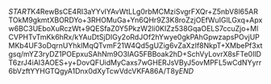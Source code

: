 $START$K4RewBsCE4RI3aYYvIYAvWtLLg0rbMCMziSvgrFXQr+Z5nbV8l65ARTOkM9gkmtXBORDYo+3RHOMuGa+Yn6QHr9Z3K8roZzjOEfWuIGlLGxq+Apxw6BC3UEboXuRczWt+9QESfaZ0Y5PkzW2li0KIZz538GqaOELS7ccuZjo+MlCVPHTvTmKk6hRx/kYAuDtSjDIGy2oRdJOf2hYwye0gkPAhGpwzapsPOvjUPMKb4UF3oDqrnUYhklMqQTvmF21W4Qd5gUZig6vZaXzIf8NkpT+XMbePf3xtgsq/mYZ3ryDZ1POEpxuSAhNm9O3IAG5FBBoak2hD+SchVyLovrX8sFTe0IlDT6zrJ4iAI3AOES+y+DovQFUidMyCaxs7wGHERJsVByJ5ovMPFL5wCdNYyrr6bVzftYYHGTQgyA1Dnx0dXyTcwVdcVKFA86A/T8y$END$